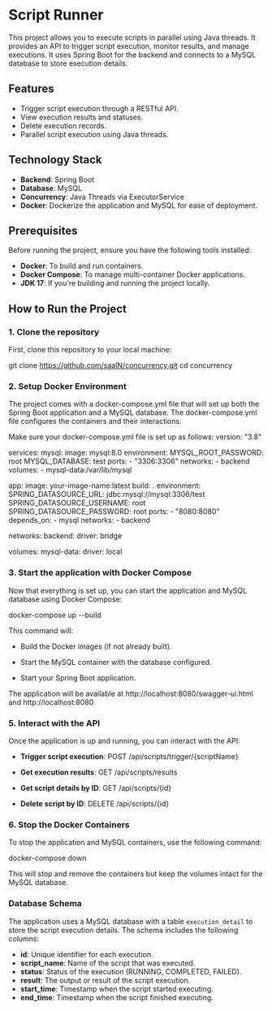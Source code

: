 # Script Runner

This project allows you to execute scripts in parallel using Java threads. It provides an API to trigger script execution, monitor results, and manage executions. It uses Spring Boot for the backend and connects to a MySQL database to store execution details.

## Features

- Trigger script execution through a RESTful API.
- View execution results and statuses.
- Delete execution records.
- Parallel script execution using Java threads.

## Technology Stack

- **Backend**: Spring Boot
- **Database**: MySQL
- **Concurrency**: Java Threads via ExecutorService
- **Docker**: Dockerize the application and MySQL for ease of deployment.

## Prerequisites

Before running the project, ensure you have the following tools installed:

- **Docker**: To build and run containers.
- **Docker Compose**: To manage multi-container Docker applications.
- **JDK 17**: If you're building and running the project locally.

## How to Run the Project

### 1. Clone the repository

First, clone this repository to your local machine:

git clone https://github.com/saalN/concurrency.git
cd concurrency 

### 2. Setup Docker Environment
The project comes with a docker-compose.yml file that will set up both the Spring Boot application and a MySQL database. The docker-compose.yml file configures the containers and their interactions.

Make sure your docker-compose.yml file is set up as follows:
version: "3.8"

services:
  mysql:
    image: mysql:8.0
    environment:
      MYSQL_ROOT_PASSWORD: root
      MYSQL_DATABASE: test
    ports:
      - "3306:3306"
    networks:
      - backend
    volumes:
      - mysql-data:/var/lib/mysql

  app:
    image: your-image-name:latest
    build: .
    environment:
      SPRING_DATASOURCE_URL: jdbc:mysql://mysql:3306/test
      SPRING_DATASOURCE_USERNAME: root
      SPRING_DATASOURCE_PASSWORD: root
    ports:
      - "8080:8080"
    depends_on:
      - mysql
    networks:
      - backend

networks:
  backend:
    driver: bridge

volumes:
  mysql-data:
    driver: local

### 3. Start the application with Docker Compose
Now that everything is set up, you can start the application and MySQL database using Docker Compose:

docker-compose up --build

This command will:

- Build the Docker images (if not already built).

- Start the MySQL container with the database configured.

- Start your Spring Boot application.

The application will be available at http://localhost:8080/swagger-ui.html and http://localhost:8080

### 5. Interact with the API
Once the application is up and running, you can interact with the API:

- **Trigger script execution**: POST /api/scripts/trigger/{scriptName}

- **Get execution results**: GET /api/scripts/results

- **Get script details by ID**: GET /api/scripts/{id}

- **Delete script by ID**: DELETE /api/scripts/{id}

### 6. Stop the Docker Containers
To stop the application and MySQL containers, use the following command:

docker-compose down

This will stop and remove the containers but keep the volumes intact for the MySQL database.


### Database Schema

The application uses a MySQL database with a table `execution_detail` to store the script execution details. The schema includes the following columns:

- **id**: Unique identifier for each execution.
- **script_name**: Name of the script that was executed.
- **status**: Status of the execution (RUNNING, COMPLETED, FAILED).
- **result**: The output or result of the script execution.
- **start_time**: Timestamp when the script started executing.
- **end_time**: Timestamp when the script finished executing.
